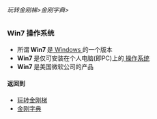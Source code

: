 ###### 玩转金刚梯>金刚字典>
### Win7 操作系统

- 所谓<strong> Win7 </strong>是[ Windows ](https://github.com/a2zitpro/web/blob/master/LadderFree/kkDictionary/Windows.md)的一个版本
- <strong> Win7 </strong> 是仅可安装在个人电脑(即PC)上的[ 操作系统 ](https://github.com/a2zitpro/web/blob/master/LadderFree/kkDictionary/OS.md)
- <strong> Win7 </strong> 是美国微软公司的产品

#### 返回到
- [玩转金刚梯](https://github.com/a2zitpro/web/blob/master/LadderFree/A.md)
- [金刚字典](https://github.com/a2zitpro/web/blob/master/LadderFree/kkDictionary/KKDictionary.md)

